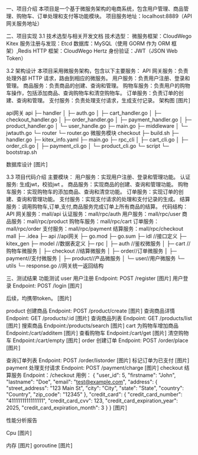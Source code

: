 一、项目介绍
本项目是一个基于微服务架构的电商系统，包含用户管理、商品管理、购物车、订单处理和支付等功能模块。
项目服务地址：localhost:8889（API 网关服务地址）




二、项目实现
3.1 技术选型与相关开发文档
技术选型：
微服务框架：CloudWego Kitex
服务注册与发现：Etcd
数据库：MySQL（使用 GORM 作为 ORM 框架）,Redis
HTTP 框架：CloudWego Hertz
身份验证：JWT（JSON Web Token）


3.2 架构设计
本项目采用微服务架构，包含以下主要服务：
API 网关服务：负责处理外部 HTTP 请求，路由到相应的微服务。
用户服务：负责用户注册、登录和管理。
商品服务：负责商品的创建、查询和管理。
购物车服务：负责用户的购物车操作，包括添加商品、查询购物车和清空购物车。
订单服务：负责订单的创建、查询和管理。
支付服务：负责处理支付请求，生成支付记录。
架构图
[图片]




api网关
api
├─ handler
│    ├─ auth.go
│    ├─ cart_handler.go
│    ├─ checkout_handler.go
│    ├─ order_handler.go
│    ├─ payment_handler.go
│    ├─ product_handler.go
│    └─ user_handle.go
├─ main.go
├─ middleware
│    └─ jwtauth.go
└─ router
       └─ router.go
微服务模块
checkout
├─ build.sh
├─ handler.go
├─ kitex_info.yaml
├─ main.go
├─ rpc_cli
│    ├─ cart_cli.go
│    ├─ order_cli.go
│    ├─ payment_cli.go
│    └─ product_cli.go
└─ script
       └─ bootstrap.sh

数据库设计
[图片]

3.3 项目代码介绍
主要模块：
用户服务：实现用户注册、登录和管理功能。
认证服务: 生成jwt，校验jwt 。
商品服务：实现商品的创建、查询和管理功能。
购物车服务：实现购物车的添加商品、查询和清空功能。
订单服务：实现订单的创建、查询和管理功能。
支付服务：实现支付请求的处理和支付记录的生成。
结算服务：调用购物车,订单,支付,商品服务完成订单上所有商品的结算。
代码结构：
API 网关服务：mall/api
认证服务：mall/rpc/auth
用户服务：mall/rpc/user
商品服务：mall/rpc/product
购物车服务：mall/rpc/cart
订单服务：mall/rpc/order
支付服务：mall/rpc/payment
结算服务：mall/rpc/checkout
mall
├─ .idea
├─ api  //api网关
├─ go.mod
├─ go.sum
├─ idl  //接口定义
├─ kitex_gen
├─ model //数据表定义
├─ rpc
│    ├─ auth  //鉴权微服务
│    ├─ cart   //购物车微服务
│    ├─ checkout //结算微服务
│    ├─ order//订单微服务
│    ├─ payment//支付微服务
│    ├─ product//产品微服务
│    └─ user//用户微服务
└─ utils
       └─ response.go //网关统一返回结构






三、测试结果
功能测试
user
用户注册
Endpoint: POST /register
[图片]
 用户登录
Endpoint: POST /login
[图片]

后续，均携带token。
[图片]

product
创建商品
Endpoint: POST /product/create
[图片]
查询商品详情
Endpoint: GET /products/:id
[图片]
查询商品列表
Endpoint: GET /products/list
[图片]
搜索商品
Endpoint:/products/search
[图片]
cart
为购物车增加商品
Endpoint:/cart/additem
[图片]
查看购物车
Endpoint:/cart/get
[图片]
清空购物车
Endpoint:/cart/empty
[图片]
order
创建订单
Endpoint: POST /order/place
[图片]

查询订单列表
Endpoint: POST /order/listorder
[图片]
标记订单为已支付
[图片]
payment
处理支付请求
Endpoint: POST /payment/charge
[图片]
checkout
结算服务
Endpoint：/checkout
用例：
{
  "user_id": 5,
  "firstname": "John",
  "lastname": "Doe",
  "email": "test@example.com",
  "address": {
    "street_address": "123 Main St",
    "city": "City",
    "state": "State",
    "country": "Country",
    "zip_code": "12345"
  },
  "credit_card": {
    "credit_card_number": "4111111111111111",
    "credit_card_cvv": 123,
    "credit_card_expiration_year": 2025,
    "credit_card_expiration_month": 3
  }
}
[图片]


性能分析报告

Cpu
[图片]

内存
[图片]
goroutine
[图片]







